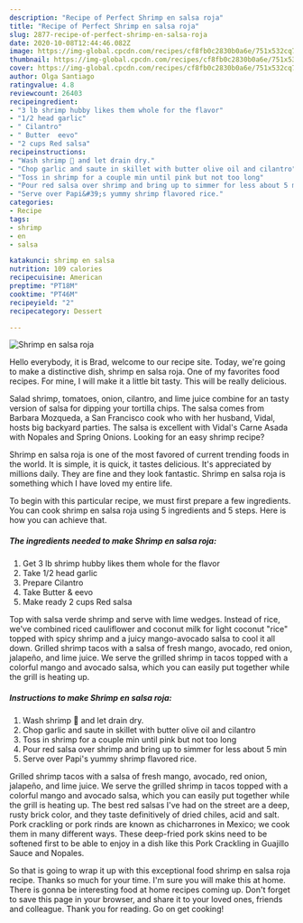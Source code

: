 ```yaml
---
description: "Recipe of Perfect Shrimp en salsa roja"
title: "Recipe of Perfect Shrimp en salsa roja"
slug: 2877-recipe-of-perfect-shrimp-en-salsa-roja
date: 2020-10-08T12:44:46.082Z
image: https://img-global.cpcdn.com/recipes/cf8fb0c2830b0a6e/751x532cq70/shrimp-en-salsa-roja-recipe-main-photo.jpg
thumbnail: https://img-global.cpcdn.com/recipes/cf8fb0c2830b0a6e/751x532cq70/shrimp-en-salsa-roja-recipe-main-photo.jpg
cover: https://img-global.cpcdn.com/recipes/cf8fb0c2830b0a6e/751x532cq70/shrimp-en-salsa-roja-recipe-main-photo.jpg
author: Olga Santiago
ratingvalue: 4.8
reviewcount: 26403
recipeingredient:
- "3 lb shrimp hubby likes them whole for the flavor"
- "1/2 head garlic"
- " Cilantro"
- " Butter  eevo"
- "2 cups Red salsa"
recipeinstructions:
- "Wash shrimp 🍤 and let drain dry."
- "Chop garlic and saute in skillet with butter olive oil and cilantro"
- "Toss in shrimp for a couple min until pink but not too long"
- "Pour red salsa over shrimp and bring up to simmer for less about 5 min"
- "Serve over Papi&#39;s yummy shrimp flavored rice."
categories:
- Recipe
tags:
- shrimp
- en
- salsa

katakunci: shrimp en salsa 
nutrition: 109 calories
recipecuisine: American
preptime: "PT18M"
cooktime: "PT46M"
recipeyield: "2"
recipecategory: Dessert

---
```



![Shrimp en salsa roja](https://img-global.cpcdn.com/recipes/cf8fb0c2830b0a6e/751x532cq70/shrimp-en-salsa-roja-recipe-main-photo.jpg)

Hello everybody, it is Brad, welcome to our recipe site. Today, we're going to make a distinctive dish, shrimp en salsa roja. One of my favorites food recipes. For mine, I will make it a little bit tasty. This will be really delicious.

Salad shrimp, tomatoes, onion, cilantro, and lime juice combine for an tasty version of salsa for dipping your tortilla chips. The salsa comes from Barbara Mozqueda, a San Francisco cook who with her husband, Vidal, hosts big backyard parties. The salsa is excellent with Vidal&#39;s Carne Asada with Nopales and Spring Onions. Looking for an easy shrimp recipe?

Shrimp en salsa roja is one of the most favored of current trending foods in the world. It is simple, it is quick, it tastes delicious. It's appreciated by millions daily. They are fine and they look fantastic. Shrimp en salsa roja is something which I have loved my entire life.


To begin with this particular recipe, we must first prepare a few ingredients. You can cook shrimp en salsa roja using 5 ingredients and 5 steps. Here is how you can achieve that.

<!--inarticleads1-->

##### The ingredients needed to make Shrimp en salsa roja:

1. Get 3 lb shrimp hubby likes them whole for the flavor
1. Take 1/2 head garlic
1. Prepare  Cilantro
1. Take  Butter &amp; eevo
1. Make ready 2 cups Red salsa


Top with salsa verde shrimp and serve with lime wedges. Instead of rice, we&#39;ve combined riced cauliflower and coconut milk for light coconut &#34;rice&#34; topped with spicy shrimp and a juicy mango-avocado salsa to cool it all down. Grilled shrimp tacos with a salsa of fresh mango, avocado, red onion, jalapeño, and lime juice. We serve the grilled shrimp in tacos topped with a colorful mango and avocado salsa, which you can easily put together while the grill is heating up. 

<!--inarticleads2-->

##### Instructions to make Shrimp en salsa roja:

1. Wash shrimp 🍤 and let drain dry.
1. Chop garlic and saute in skillet with butter olive oil and cilantro
1. Toss in shrimp for a couple min until pink but not too long
1. Pour red salsa over shrimp and bring up to simmer for less about 5 min
1. Serve over Papi&#39;s yummy shrimp flavored rice.


Grilled shrimp tacos with a salsa of fresh mango, avocado, red onion, jalapeño, and lime juice. We serve the grilled shrimp in tacos topped with a colorful mango and avocado salsa, which you can easily put together while the grill is heating up. The best red salsas I&#39;ve had on the street are a deep, rusty brick color, and they taste definitively of dried chiles, acid and salt. Pork crackling or pork rinds are known as chicharrones in Mexico; we cook them in many different ways. These deep-fried pork skins need to be softened first to be able to enjoy in a dish like this Pork Crackling in Guajillo Sauce and Nopales. 

So that is going to wrap it up with this exceptional food shrimp en salsa roja recipe. Thanks so much for your time. I'm sure you will make this at home. There is gonna be interesting food at home recipes coming up. Don't forget to save this page in your browser, and share it to your loved ones, friends and colleague. Thank you for reading. Go on get cooking!
